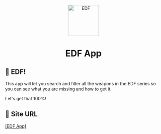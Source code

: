<p align="center">
  <a href="EDF/">
    <img alt="EDF" src="https://vignette.wikia.nocookie.net/theearthdefenseforce/images/3/36/Idx_logo_pc.png" width="100" />
  </a>
</p>
<h1 align="center">
  EDF App
</h1>

## 🚀 EDF!

This app will let you search and filter all the weapons in the EDF series so you can see what you are missing and how to get it.

Let's get that 100%!

## 💫 Site URL

[[EDF App]](EDF/)
